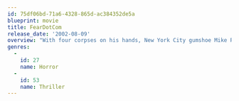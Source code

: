 ```yaml
---
id: 75df06bd-71a6-4328-865d-ac384352de5a
blueprint: movie
title: FearDotCom
release_date: '2002-08-09'
overview: "With four corpses on his hands, New York City gumshoe Mike Reilly (Stephen Dorff) teams with Department of Health worker Terry Huston (Natascha McElhone) to track down a homicidal sadist who telecasts shocking acts of torture on the Internet. But they have their work cut out: It seems the victims' only link is that they all went toes up 48 hours after logging on a site known as feardotcom.com. Stephen Rea also stars in this gruesome thriller."
genres:
  -
    id: 27
    name: Horror
  -
    id: 53
    name: Thriller
---
```

